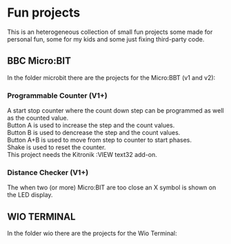 # Fun projects
This is an heterogeneous collection of small fun projects some made for personal fun, some for my kids and some just fixing third-party code.  

## BBC Micro:BIT  
In the folder microbit there are the projects for the Micro:BBT (v1 and v2):  

### Programmable Counter (V1+)  
A start stop counter where the count down step can be programmed as well as the counted value.  
Button A is used to increase the step and the count values.  
Button B is used to dencrease the step and the count values.  
Button A+B is used to move from step to counter to start phases.    
Shake is used to reset the counter.  
This project needs the Kitronik :VIEW text32 add-on.   

### Distance Checker (V1+)  
The when two (or more) Micro:BIT are too close an X symbol is shown on the LED display.  

## WIO TERMINAL  
In the folder wio there are the projects for the Wio Terminal:  
